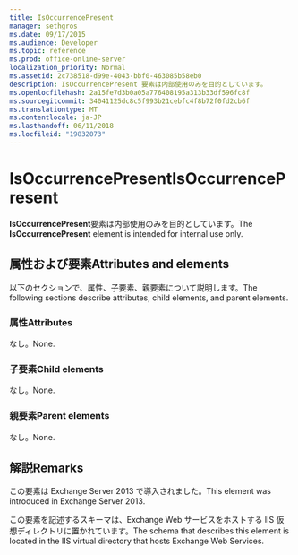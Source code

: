 ```yaml
---
title: IsOccurrencePresent
manager: sethgros
ms.date: 09/17/2015
ms.audience: Developer
ms.topic: reference
ms.prod: office-online-server
localization_priority: Normal
ms.assetid: 2c738518-d99e-4043-bbf0-463085b58eb0
description: IsOccurrencePresent 要素は内部使用のみを目的としています。
ms.openlocfilehash: 2a15fe7d3b0a05a776408195a313b33df596fc8f
ms.sourcegitcommit: 34041125dc8c5f993b21cebfc4f8b72f0fd2cb6f
ms.translationtype: MT
ms.contentlocale: ja-JP
ms.lasthandoff: 06/11/2018
ms.locfileid: "19832073"
---
```

# <a name="isoccurrencepresent"></a><span data-ttu-id="679b4-103">IsOccurrencePresent</span><span class="sxs-lookup"><span data-stu-id="679b4-103">IsOccurrencePresent</span></span>

<span data-ttu-id="679b4-104">**IsOccurrencePresent**要素は内部使用のみを目的としています。</span><span class="sxs-lookup"><span data-stu-id="679b4-104">The **IsOccurrencePresent** element is intended for internal use only.</span></span> 

## <a name="attributes-and-elements"></a><span data-ttu-id="679b4-105">属性および要素</span><span class="sxs-lookup"><span data-stu-id="679b4-105">Attributes and elements</span></span>

<span data-ttu-id="679b4-106">以下のセクションで、属性、子要素、親要素について説明します。</span><span class="sxs-lookup"><span data-stu-id="679b4-106">The following sections describe attributes, child elements, and parent elements.</span></span>
  
### <a name="attributes"></a><span data-ttu-id="679b4-107">属性</span><span class="sxs-lookup"><span data-stu-id="679b4-107">Attributes</span></span>

<span data-ttu-id="679b4-108">なし。</span><span class="sxs-lookup"><span data-stu-id="679b4-108">None.</span></span>
  
### <a name="child-elements"></a><span data-ttu-id="679b4-109">子要素</span><span class="sxs-lookup"><span data-stu-id="679b4-109">Child elements</span></span>

<span data-ttu-id="679b4-110">なし。</span><span class="sxs-lookup"><span data-stu-id="679b4-110">None.</span></span>
  
### <a name="parent-elements"></a><span data-ttu-id="679b4-111">親要素</span><span class="sxs-lookup"><span data-stu-id="679b4-111">Parent elements</span></span>

<span data-ttu-id="679b4-112">なし。</span><span class="sxs-lookup"><span data-stu-id="679b4-112">None.</span></span>
  
## <a name="remarks"></a><span data-ttu-id="679b4-113">解説</span><span class="sxs-lookup"><span data-stu-id="679b4-113">Remarks</span></span>

<span data-ttu-id="679b4-114">この要素は Exchange Server 2013 で導入されました。</span><span class="sxs-lookup"><span data-stu-id="679b4-114">This element was introduced in Exchange Server 2013.</span></span>
  
<span data-ttu-id="679b4-115">この要素を記述するスキーマは、Exchange Web サービスをホストする IIS 仮想ディレクトリに置かれています。</span><span class="sxs-lookup"><span data-stu-id="679b4-115">The schema that describes this element is located in the IIS virtual directory that hosts Exchange Web Services.</span></span>
  


